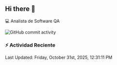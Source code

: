 ## Hi there 👋

:computer: Analista de Software QA

![GitHub commit activity](https://img.shields.io/github/commit-activity/m/BramEsnai19/BramEsnai19)

### :zap: Actividad Reciente
<!--RECENT_ACTIVITY:start-->
<!--RECENT_ACTIVITY:end-->
<!--RECENT_ACTIVITY:last_update-->
Last Updated: Friday, October 31st, 2025, 12:31:11 PM
<!--RECENT_ACTIVITY:last_update_end-->
